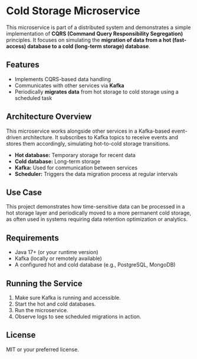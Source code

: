 # Cold Storage Microservice

This microservice is part of a distributed system and demonstrates a simple implementation of **CQRS (Command Query Responsibility Segregation)** principles. It focuses on simulating the **migration of data from a hot (fast-access) database to a cold (long-term storage) database**.

## Features

- Implements CQRS-based data handling
- Communicates with other services via **Kafka**
- Periodically **migrates data** from hot storage to cold storage using a scheduled task

## Architecture Overview

This microservice works alongside other services in a Kafka-based event-driven architecture. It subscribes to Kafka topics to receive events and stores them accordingly, simulating hot-to-cold storage transitions.

- **Hot database:** Temporary storage for recent data
- **Cold database:** Long-term storage
- **Kafka:** Used for communication between services
- **Scheduler:** Triggers the data migration process at regular intervals

## Use Case

This project demonstrates how time-sensitive data can be processed in a hot storage layer and periodically moved to a more permanent cold storage, as often used in systems requiring data retention optimization or analytics.

## Requirements

- Java 17+ (or your runtime version)
- Kafka (locally or remotely available)
- A configured hot and cold database (e.g., PostgreSQL, MongoDB)

## Running the Service

1. Make sure Kafka is running and accessible.
2. Start the hot and cold databases.
3. Run the microservice.
4. Observe logs to see scheduled migrations in action.

## License

MIT or your preferred license.
